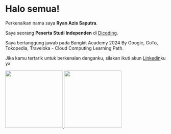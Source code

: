 # Halo semua! 

Perkenalkan nama saya **Ryan Azis Saputra**.<br>

Saya seorang **Peserta Studi Independen** di [Dicoding](https://www.dicoding.com/).<br>

Saya bertanggung jawab pada Bangkit Academy 2024 By Google, GoTo, Tokopedia, Traveloka - Cloud Computing Learning Path.<br>

Jika kamu tertarik untuk berkenalan denganku, silakan ikuti akun [Linkedin](https://www.linkedin.com/in/ryazs/)ku ya.

<p align="left">
<a href="https://github.com/ryazs">
  <img height="180em" src="https://github-readme-stats-eight-theta.vercel.app/api?username=penuliscode&show_icons=true&theme=algolia&include_all_commits=true&count_private=true"/>
  <img height="180em" src="https://github-readme-stats-eight-theta.vercel.app/api/top-langs/?username=penuliscode&layout=compact&theme=algolia"/>
</a>
</p>
